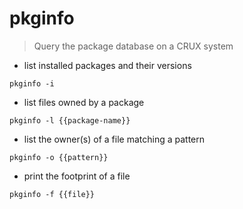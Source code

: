 # pkginfo

> Query the package database on a CRUX system

- list installed packages and their versions

`pkginfo -i`

- list files owned by a package

`pkginfo -l {{package-name}}`

- list the owner(s) of a file matching a pattern

`pkginfo -o {{pattern}}`

- print the footprint of a file

`pkginfo -f {{file}}`
